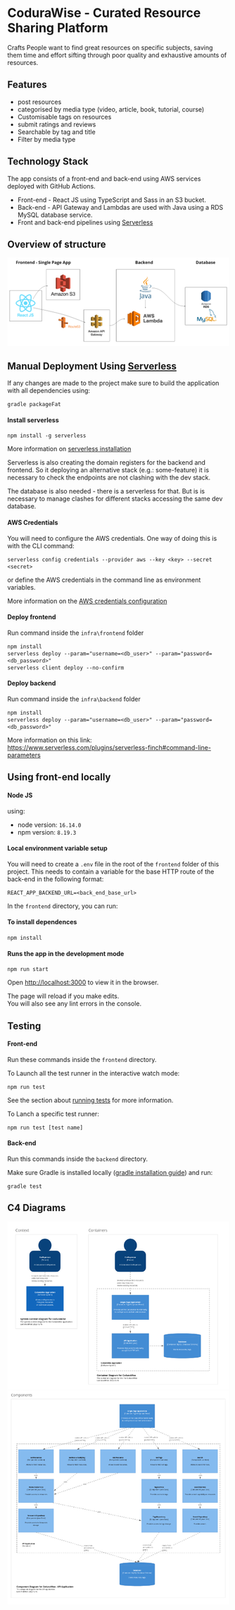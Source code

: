 # CoduraWise - Curated Resource Sharing Platform

Crafts People want to find great resources on specific subjects, saving them time and effort sifting through poor quality and exhaustive amounts of resources.
## Features

- post resources
 - categorised by media type (video, article, book, tutorial, course)
- Customisable tags on resources
- submit ratings and reviews
- Searchable by tag and title
- Filter by media type

## Technology Stack

The app consists of a front-end and back-end using AWS services deployed with GitHub Actions.

- Front-end - React JS using TypeScript and Sass in an S3 bucket.
- Back-end - API Gateway and Lambdas are used with Java using a RDS MySQL database service.
- Front and back-end pipelines using [Serverless](https://www.serverless.com)

## Overview of structure

![image of technology_stack](readme_images/technology_stack.png)

## Manual Deployment Using [Serverless](https://www.serverless.com)

If any changes are made to the project make sure to build the application with all dependencies using:

```
gradle packageFat
```

#### Install serverless

```
npm install -g serverless
```
More information on [serverless installation](https://)

Serverless is also creating the domain registers for the backend and frontend. So it deploying an alternative stack (e.g.: some-feature) it is necessary to check the endpoints are not clashing with the dev stack.

The database is also needed - there is a serverless for that. But is is necessary to manage clashes for different stacks accessing the same dev database.

#### AWS Credentials
You will need to configure the AWS credentials. One way of doing this is with the CLI command:
```
serverless config credentials --provider aws --key <key> --secret <secret>
```
or define the AWS credentials in the command line as environment variables.

More information on the [AWS credentials configuration](https://www.serverless.com/framework/docs/providers/aws/guide/credentials/)
#### Deploy frontend

Run command inside the `infra\frontend` folder

```
npm install
serverless deploy --param="username=<db_user>" --param="password=<db_password>"
serverless client deploy --no-confirm
```

#### Deploy backend

Run command inside the `infra\backend` folder

```
npm install
serverless deploy --param="username=<db_user>" --param="password=<db_password>"
```

More information on this link:
https://www.serverless.com/plugins/serverless-finch#command-line-parameters


## Using front-end locally

#### Node JS

using:
- node version: `16.14.0`
- npm version: `8.19.3`


#### Local environment variable setup

You will need to create a `.env` file in the root of the `frontend` folder of this project. This needs to contain a variable for the base HTTP route of the back-end in the following format:
```
REACT_APP_BACKEND_URL=<back_end_base_url>
```

In the `frontend` directory, you can run:

#### To install dependences
```
npm install
```
#### Runs the app in the development mode
```
npm run start
```

Open [http://localhost:3000](http://localhost:3000) to view it in the browser.

The page will reload if you make edits.\
You will also see any lint errors in the console.

## Testing

#### Front-end

Run these commands inside the `frontend` directory.

To Launch all the test runner in the interactive watch mode:
```
npm run test
```

See the section about [running tests](https://facebook.github.io/create-react-app/docs/running-tests) for more information.

To Lanch a specific test runner:
```
npm run test [test name]
```

#### Back-end

Run this commands inside the `backend` directory.

Make sure Gradle is installed locally ([gradle installation guide](https://gradle.org/install/)) and run:
```
gradle test
```
## C4 Diagrams

![C1 and C2 Diagrams](readme_images/c1_c2_diagrams.png)
![C3 Diagrams](readme_images/c3_diagram.png)
